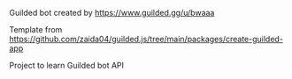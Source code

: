 Guilded bot created by https://www.guilded.gg/u/bwaaa

Template from https://github.com/zaida04/guilded.js/tree/main/packages/create-guilded-app

Project to learn Guilded bot API